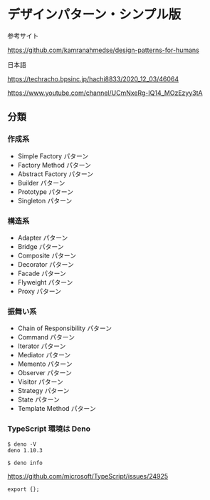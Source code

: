 # デザインパターン・シンプル版

参考サイト

https://github.com/kamranahmedse/design-patterns-for-humans

日本語

https://techracho.bpsinc.jp/hachi8833/2020_12_03/46064


https://www.youtube.com/channel/UCmNxeRg-IQ14_MOzEzyy3tA

## 分類

### 作成系

- Simple Factory パターン
- Factory Method パターン
- Abstract Factory パターン
- Builder パターン
- Prototype パターン
- Singleton パターン

### 構造系

- Adapter パターン
- Bridge パターン
- Composite パターン
- Decorator パターン
- Facade パターン
- Flyweight パターン
- Proxy パターン

### 振舞い系

- Chain of Responsibility パターン
- Command パターン
- Iterator パターン
- Mediator パターン
- Memento パターン
- Observer パターン
- Visitor パターン
- Strategy パターン
- State パターン
- Template Method パターン

### TypeScript 環境は Deno

```
$ deno -V
deno 1.10.3

$ deno info
```
https://github.com/microsoft/TypeScript/issues/24925
```
export {};
```
